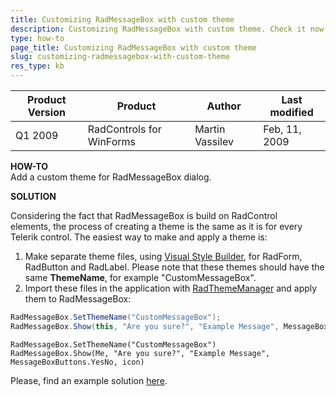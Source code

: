 ```yaml
---
title: Customizing RadMessageBox with custom theme
description: Customizing RadMessageBox with custom theme. Check it now!
type: how-to
page_title: Customizing RadMessageBox with custom theme
slug: customizing-radmessagebox-with-custom-theme
res_type: kb
---
```


|Product Version|Product|Author|Last modified|
|----|----|----|----|
|Q1 2009|RadControls for WinForms|Martin Vassilev|Feb, 11, 2009| 

   
**HOW-TO**  
Add a custom theme for RadMessageBox dialog.  
   
**SOLUTION**

Considering the fact that RadMessageBox is build on RadControl elements, the process of creating a theme is the same as it is for every Telerik control. The easiest way to make and apply a theme is:  
 
1. Make separate theme files, using [Visual Style Builder](https://docs.telerik.com/devtools/winforms/tools/visual-style-builder/overview), for RadForm, RadButton and RadLabel. Please note that these themes should have the same **ThemeName**, for example "CustomMessageBox".
2. Import these files in the application with [RadThemeManager](https://docs.telerik.com/devtools/winforms/tools/theme-manager/adding-radthememanager-to-a-form) and apply them to RadMessageBox:

````C#
RadMessageBox.SetThemeName("CustomMessageBox");  
RadMessageBox.Show(this, "Are you sure?", "Example Message", MessageBoxButtons.YesNo, icon);    

````
````VB.NET
RadMessageBox.SetThemeName("CustomMessageBox")
RadMessageBox.Show(Me, "Are you sure?", "Example Message", MessageBoxButtons.YesNo, icon)

````

   
Please, find an example solution [here](https://github.com/telerik/winforms-sdk/tree/master/RadMessageBox/radmessagebox_customtheme/ThemeApply).

